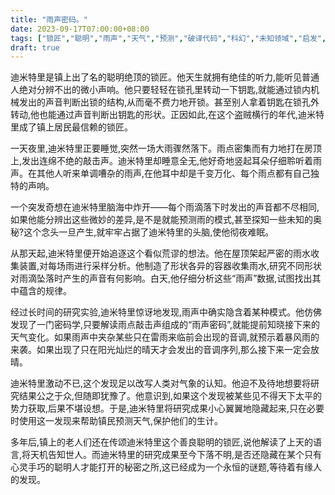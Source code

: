 ```yaml
---
title: "雨声密码。"
date: 2023-09-17T07:00:00+08:00
tags: ["锁匠","聪明","雨声","天气","预测","破译代码","科幻","未知领域","启发","冒险", "Claude"]
draft: true
---
```


迪米特里是镇上出了名的聪明绝顶的锁匠。他天生就拥有绝佳的听力,能听见普通人绝对分辨不出的微小声响。他只要轻轻在锁孔里转动一下钥匙,就能通过锁内机械发出的声音判断出锁的结构,从而毫不费力地开锁。甚至别人拿着钥匙在锁孔外转动,他也能通过声音判断出钥匙的形状。正因如此,在这个盗贼横行的年代,迪米特里成了镇上居民最信赖的锁匠。 

一天夜里,迪米特里正要睡觉,突然一场大雨骤然落下。雨点密集而有力地打在房顶上,发出连绵不绝的敲击声。迪米特里却睡意全无,他好奇地竖起耳朵仔细聆听着雨声。在其他人听来单调嘈杂的雨声,在他耳中却是千变万化、每个雨点都有自己独特的声响。

一个突发奇想在迪米特里脑海中炸开——每个雨滴落下时发出的声音都不尽相同,如果他能分辨出这些微妙的差异,是不是就能预测雨的模式,甚至探知一些未知的奥秘?这个念头一旦产生,就牢牢占据了迪米特里的头脑,使他彻夜难眠。

从那天起,迪米特里便开始追逐这个看似荒谬的想法。他在屋顶架起严密的雨水收集装置,对每场雨进行采样分析。他制造了形状各异的容器收集雨水,研究不同形状对雨滴坠落时产生的声音有何影响。白天,他仔细分析这些“雨声”数据,试图找出其中蕴含的规律。

经过长时间的研究实验,迪米特里惊讶地发现,雨声中确实隐含着某种模式。他仿佛发现了一门密码学,只要解读雨点敲击声组成的“雨声密码”,就能提前知晓接下来的天气变化。如果雨声中夹杂某些只在雷雨来临前会出现的音调,就预示着暴风雨的来袭。如果出现了只在阳光灿烂的晴天才会发出的音调序列,那么接下来一定会放晴。

迪米特里激动不已,这个发现足以改写人类对气象的认知。他迫不及待地想要将研究结果公之于众,但随即犹豫了。他意识到,如果这个发现被某些见不得天下太平的势力获取,后果不堪设想。于是,迪米特里将研究成果小心翼翼地隐藏起来,只在必要时使用这一发现来帮助镇民预测天气,保护他们的生计。

多年后,镇上的老人们还在传颂迪米特里这个善良聪明的锁匠,说他解读了上天的语言,将天机告知世人。而迪米特里的研究成果至今下落不明,是否还隐藏在某个只有心灵手巧的聪明人才能打开的秘密之所,这已经成为一个永恒的谜题,等待着有缘人的发现。
